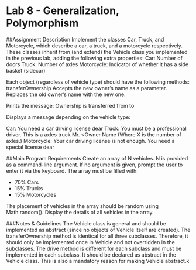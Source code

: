 # Lab 8 - Generalization, Polymorphism

##Assignment Description
Implement the classes Car, Truck, and Motorcycle, which describe a car, a truck, and a motorcycle respectively.
These classes inherit from (and extend) the Vehicle class you implemented in the previous lab, adding the following extra properties:
Car: Number of doors
Truck: Number of axles
Motorcycle: Indicator of whether it has a side basket (sidecar)

Each object (regardless of vehicle type) should have the following methods:
transferOwnership
Accepts the new owner’s name as a parameter.
Replaces the old owner’s name with the new one.

Prints the message:
Ownership is transferred from <Old Owner Name> to <New Owner Name>

Displays a message depending on the vehicle type:

Car: You need a car driving license dear <Owner Name>
Truck: You must be a professional driver. This is a <X> axles truck Mr. <Owner Name (Where X is the number of axles.)
Motorcycle: Your car driving license is not enough. You need a special license dear <Owner Name>

##Main Program Requirements
Create an array of N vehicles.
N is provided as a command-line argument. If no argument is given, prompt the user to enter it via the keyboard.
The array must be filled with:
- 70% Cars
- 15% Trucks
- 15% Motorcycles

The placement of vehicles in the array should be random using Math.random().
Display the details of all vehicles in the array.

###Notes & Guidelines
The Vehicle class is general and should be implemented as abstract (since no objects of Vehicle itself are created).
The transferOwnership method is identical for all three subclasses. Therefore, it should only be implemented once in Vehicle and not overridden in the subclasses.
The drive method is different for each subclass and must be implemented in each subclass. It should be declared as abstract in the Vehicle class. This is also a mandatory reason for making Vehicle abstract.k
